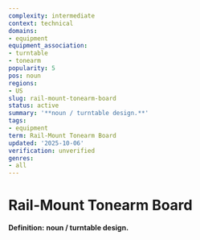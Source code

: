 ```yaml
---
complexity: intermediate
context: technical
domains:
- equipment
equipment_association:
- turntable
- tonearm
popularity: 5
pos: noun
regions:
- US
slug: rail-mount-tonearm-board
status: active
summary: '**noun / turntable design.**'
tags:
- equipment
term: Rail-Mount Tonearm Board
updated: '2025-10-06'
verification: unverified
genres:
- all
---
```


# Rail-Mount Tonearm Board

**Definition:** **noun / turntable design.**

